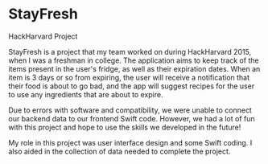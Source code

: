 # StayFresh
HackHarvard Project

StayFresh is a project that my team worked on during HackHarvard 2015, when I was a freshman in college.  The application aims to keep track of the items present in the user's fridge, as well as their expiration dates.  When an item is 3 days or so from expiring, the user will receive a notification that their food is about to go bad, and the app will suggest recipes for the user to use any ingredients that are about to expire.

Due to errors with software and compatibility, we were unable to connect our backend data to our frontend Swift code.  However, we had a lot of fun with this project and hope to use the skills we developed in the future!

My role in this project was user interface design and some Swift coding.  I also aided in the collection of data needed to complete the project.

